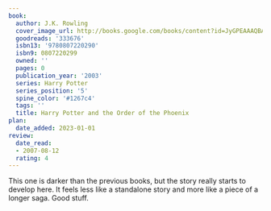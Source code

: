 ```yaml
---
book:
  author: J.K. Rowling
  cover_image_url: http://books.google.com/books/content?id=JyGPEAAAQBAJ&printsec=frontcover&img=1&zoom=1&source=gbs_api
  goodreads: '333676'
  isbn13: '9780807220290'
  isbn9: 0807220299
  owned: ''
  pages: 0
  publication_year: '2003'
  series: Harry Potter
  series_position: '5'
  spine_color: '#1267c4'
  tags: ''
  title: Harry Potter and the Order of the Phoenix
plan:
  date_added: 2023-01-01
review:
  date_read:
  - 2007-08-12
  rating: 4
---
```


This one is darker than the previous books, but the story really starts to develop here. It feels less like a standalone story and more like a piece of a longer saga. Good stuff.
